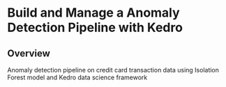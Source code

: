 # Build and Manage a Anomaly Detection Pipeline with Kedro

## Overview
Anomaly detection pipeline on credit card transaction data using Isolation Forest model and Kedro data science framework